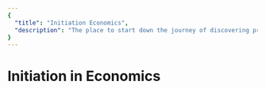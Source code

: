 ```yaml
---
{
  "title": "Initiation Economics",
  "description": "The place to start down the journey of discovering praxeology and economics. Towards Liberty is an archive of knowledge about Bitcoin, Economics and Natural Law."
}
---
```


# Initiation in Economics 
